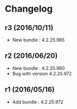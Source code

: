 # Changelog

## r3 (2016/10/11)

* New bundle : 4.2.25.985

## r2 (2016/06/20)

* New bundle : 4.2.25.980
* Bug with version 4.2.25.972

## r1 (2016/05/16)

* Add bundle : 4.2.25.972
